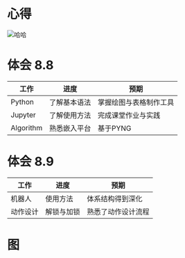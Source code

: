 # 心得

![哈哈](http://image20.it168.com/201704_670x502/2845/a57ba4f482c4aca9.jpg)

# 体会 8.8
工作| 进度 |  预期| 
-|-|-
Python | 了解基本语法 | 掌握绘图与表格制作工具 |
Jupyter |了解使用方法| 完成课堂作业与实践 |
Algorithm | 熟悉嵌入平台 | 基于PYNG |
# 体会 8.9
工作| 进度 |  预期| 
-|-|-
机器人 | 使用方法 | 体系结构得到深化 |
动作设计 |解锁与加锁| 熟悉了动作设计流程 |
# 图
